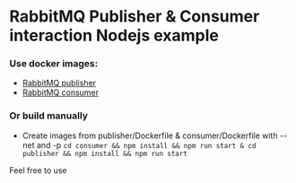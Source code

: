 # RabbitMQ Publisher & Consumer interaction Nodejs example

### Use docker images:
- [RabbitMQ publisher](https://hub.docker.com/repository/docker/dendydroid/rabbitmq-publisher)
- [RabbitMQ consumer](https://hub.docker.com/repository/docker/dendydroid/rabbitmq-consumer)

### Or build manually
  - Create images from publisher/Dockerfile & consumer/Dockerfile with --net and -p
 `cd consumer && npm install && npm run start & cd publisher && npm install && npm run start`

Feel free to use
